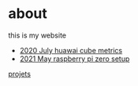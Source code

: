 # about
this is my website

 - [2020 July huawai cube metrics](./2020_07_huawei_metrics/index.md)
 - [2021 May raspberry pi zero setup](./2021_05_raspi0/index.md)

[projets](./projects.md)
